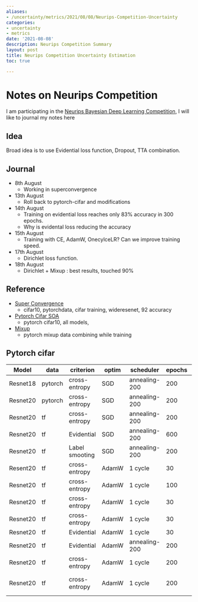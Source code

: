 ```yaml
---
aliases:
- /uncertainty/metrics/2021/08/08/Neurips-Competition-Uncertainty
categories:
- uncertainty
- metrics
date: '2021-08-08'
description: Neurips Competition Summary
layout: post
title: Neurips Competition Uncertainty Estimation
toc: true

---
```


# Notes on Neurips Competition


I am participating in the [Neurips Bayesian Deep Learning Competition](https://izmailovpavel.github.io/neurips_bdl_competition/), I will like to journal my notes here 

## Idea

Broad idea is to use Evidential loss function, Dropout, TTA combination.


## Journal 
- 8th August
    - Working in superconvergence 
- 13th August
    - Roll back to pytorch-cifar and modifications
- 14th August
    - Training on evidential loss reaches only 83% accuracy in 300 epochs. 
    - Why is evidental loss reducing the accuracy 
- 15th August
    - Training with CE, AdamW, OnecylceLR? Can we improve training speed. 
- 17th August
    - Dirichlet loss function. 
- 18th August
    - Dirichlet + Mixup : best results, touched 90%
    
## Reference

- [Super Convergence](https://gist.github.com/aakashns/90c13a903ff510c5baa72293fea72952)
    - cifar10, pytorchdata, cifar training, wideresenet, 92 accuracy
- [Pytorch Cifar SOA]()
    - pytorch cifar10, all models, 
- [Mixup ](https://github.com/facebookresearch/mixup-cifar10/blob/master/train.py)
    - pytorch mixup data combining while training


## Pytorch cifar 

| Model | data | criterion | optim | scheduler | epochs | accuracy | link | Notes |
|-----|------|------|-----|-----|-----|-----|-----|-----|
| Resnet18 | pytorch | cross-entropy | SGD | annealing-200 | 200 | 94 | [1](https://www.comet.ml/deebuls/cifar10-neurips/6737083a2e144c2c94ee2b191fb43b77?experiment-tab=stdout) | |
| Resnet20 | pytorch | cross-entropy | SGD | annealing-200 | 200 | 89 | [1](https://www.comet.ml/deebuls/cifar10-neurips/4ea079dd7dad4a19ae20b3c6ee1ee12c?experiment-tab=stdout) | |
| Resnet20 | tf      | cross-entropy | SGD | annealing-200 | 200 | 90 | [1](https://www.comet.ml/deebuls/cifar10-neurips/37242e3a6a504dd786c8f09baeece0f6?experiment-tab=stdout) | |
| Resnet20 | tf      | Evidential    | SGD | annealing-200 | 600 | 73/??/83 | [1](https://www.comet.ml/deebuls/cifar10-neurips/7625666bc7a44c62b53daa196c3b0b13?experiment-tab=stdout)[]()[]() | Added randmErasing |
| Resnet20 | tf      | Label smooting| SGD | annealing-200 | 200 |  | ?? | ?? |
| Resent20 | tf      | cross-entropy | AdamW | 1 cycle     | 30  |83 | [1](https://www.comet.ml/deebuls/cifar10-neurips/beffe711cde444c0910da49c682d0398?experiment-tab=stdout) | |
| Resnet20 | tf      | cross-entropy | AdamW | 1 cycle     | 100 |88 | [1](https://www.comet.ml/deebuls/cifar10-neurips/3e42b4ce283c4d069657418ef64a4a79)|max_lr = 0.01| 
| Resnet20 | tf      | cross-entropy | AdamW | 1 cycle     | 30  |50 | [1](https://www.comet.ml/deebuls/cifar10-neurips/17e7856afe54447bb245cfcf43056742) | max_lr=0.1 | 
| Resnet20 | tf      | cross-entropy | AdamW | 1 cycle     | 30  |80 | [1]() | max_lr=0.05 | 
| Resnet20 | tf      | Evidential    | AdamW | 1 cycle     | 30  |69 | [1]() | max_lr=0.05 | 
| Resnet20 | tf      | Evidential    | AdamW | annealing-200 | 200  |75 | [1](https://www.comet.ml/deebuls/cifar10-neurips/5d1fe7b3b4f1400b840b41a227c5a092) | max_lr=0.01 | 
| Resnet20 | tf      | cross-entropy | AdamW | 1 cycle     | 200 |89 | [1](https://www.comet.ml/deebuls/cifar10-neurips/d48a0594b3064f2680d4147ae08abaa5)|max_lr = 0.05| 
| Resnet20 | tf      | cross-entropy | AdamW | 1 cycle     | 200 |89 | [1]()|max_lr = 0.05, randomErase| 




